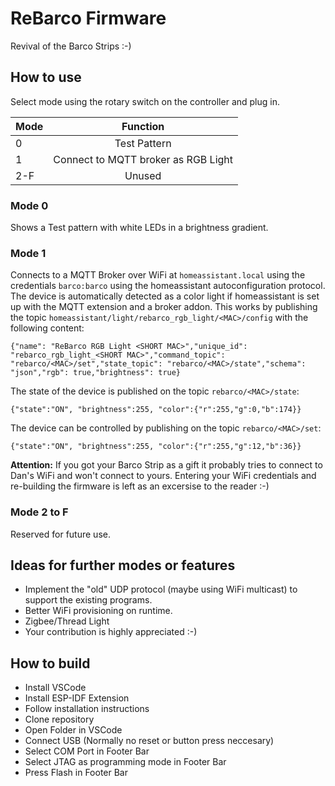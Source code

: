 # ReBarco Firmware

Revival of the Barco Strips :-)


## How to use

Select mode using the rotary switch on the controller and plug in.

| Mode   |      Function      |
|----------|:-------------:|
| 0 |  Test Pattern |
| 1 |    Connect to MQTT broker as RGB Light   |
| 2-F | Unused |

### Mode 0
Shows a Test pattern with white LEDs in a brightness gradient.

### Mode 1
Connects to a MQTT Broker over WiFi at ```homeassistant.local``` using the credentials ```barco:barco``` using the homeassistant autoconfiguration protocol.
The device is automatically detected as a color light if homeassistant is set up with the MQTT extension and a broker addon. 
This works by publishing the topic ```homeassistant/light/rebarco_rgb_light/<MAC>/config``` with the following content:
```
{"name": "ReBarco RGB Light <SHORT MAC>","unique_id": "rebarco_rgb_light_<SHORT MAC>","command_topic": "rebarco/<MAC>/set","state_topic": "rebarco/<MAC>/state","schema": "json","rgb": true,"brightness": true}
```

The state of the device is published on the topic ```rebarco/<MAC>/state```:
```
{"state":"ON", "brightness":255, "color":{"r":255,"g":0,"b":174}}
```

The device can be controlled by publishing on the topic ```rebarco/<MAC>/set```:
```
{"state":"ON", "brightness":255, "color":{"r":255,"g":12,"b":36}}
```

**Attention:** If you got your Barco Strip as a gift it probably tries to connect to Dan's WiFi and won't connect to yours.
Entering your WiFi credentials and re-building the firmware is left as an excersise to the reader :-)


### Mode 2 to F
Reserved for future use.

## Ideas for further modes or features
- Implement the "old" UDP protocol (maybe using WiFi multicast) to support the existing programs.
- Better WiFi provisioning on runtime.
- Zigbee/Thread Light
- Your contribution is highly appreciated :-)

## How to build

- Install VSCode
- Install ESP-IDF Extension
- Follow installation instructions
- Clone repository
- Open Folder in VSCode
- Connect USB (Normally no reset or button press neccesary)
- Select COM Port in Footer Bar
- Select JTAG as programming mode in Footer Bar
- Press Flash in Footer Bar
